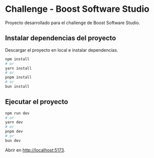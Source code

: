 # Challenge - Boost Software Studio

Proyecto desarrollado para el challenge de Boost Software Studio.

## Instalar dependencias del proyecto

Descargar el proyecto en local e instalar dependencias.

```bash
npm install
# or
yarn install
# or
pnpm install
# or
bun install
```

## Ejecutar el proyecto

```bash
npm run dev
# or
yarn dev
# or
pnpm dev
# or
bun dev
```

Abrir en [http://localhost:5173](http://localhost:5173).
